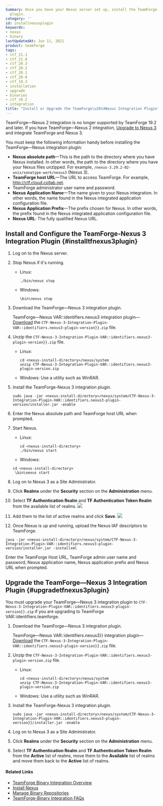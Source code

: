 ```yaml
---
Summary: Once you have your Nexus server set up, install the TeamForge-Nexus integration
  plugin.
category: ''
id: installnexusplugin
keywords:
- nexus
- binary
lastUpdatedAt: Jun 11, 2021
product: teamforge
tags:
- ctf_21.1
- ctf_21.0
- ctf_20.3
- ctf_20.2
- ctf_20.1
- ctf_20.0
- ctf_19.3
- installation
- upgrade
- binaries
- ctf_19.2
- integration
title: "Install or Upgrade the TeamForge\u2014Nexus Integration Plugin"
---
```



TeamForge—Nexus 2 integration is no longer supported by TeamForge 19.2 and later. If you have TeamForge—Nexus 2 integration, [Upgrade to Nexus 3](../IntegrationPages/installnexus#upgradenexus2to3) and integrate TeamForge and Nexus 3.

You must keep the following information handy before installing the TeamForge—Nexus integration plugin:
* **Nexus absolute path**—This is the path to the directory where you have Nexus installed. In other words, the path to the directory where you have your Nexus files unzipped. For example, `/nexus-3.29.2-02-unix/sonatype-work/nexus3` (Nexus 3).
* **TeamForge host URL**—The URL to access TeamForge. For example, http://ctf.cloud.collab.net.
* TeamForge administrator user name and password.
* **Nexus Application Name**—The name given to your Nexus integration. In other words, the name found in the Nexus integrated application configuration file.
* **Nexus Application Prefix**—The prefix chosen for Nexus. In other words, the prefix found in the Nexus integrated application configuration file.
* **Nexus URL**: The fully qualified Nexus URL.

## Install and Configure the TeamForge-Nexus 3 Integration Plugin {#installtfnexus3plugin}

1. Log on to the Nexus server.
2. Stop Nexus if it's running.
   * Linux:
     ```linux
     ./bin/nexus stop
     ````
   * Windows:
     ```msdos
     \bin\nexus stop
     ```
3. Download the TeamForge—Nexus 3 integration plugin. 

   <!-- https://forge.collab.net/sf/go/artf415661#15 -->
   TeamForge—Nexus VAR::identifiers.nexus3 integration plugin—[Download](https://mvn.collab.net/nexus/content/repositories/binaries-integration/com/collabnet/CTF-Nexus-3-Integration-Plugin/VAR::identifiers.nexus3-plugin-version/CTF-Nexus-3-Integration-Plugin-VAR::identifiers.nexus3-plugin-version.zip) the `CTF-Nexus-3-Integration-Plugin-VAR::identifiers.nexus3-plugin-version}}.zip` file.   

4. Unzip the `CTF-Nexus-3-Integration-Plugin-VAR::identifiers.nexus3-plugin-version}}.zip` file.
   * Linux:
     ```linux
     cd <nexus-install-directory>/nexus/system
     unzip CTF-Nexus-3-Integration-Plugin-VAR::identifiers.nexus3-plugin-version.zip
     ````
   * Windows: Use a utility such as WinRAR.
5. Install the TeamForge-Nexus 3 integration plugin.
   ```shell
   sudo java -jar <nexus-install-directory>/nexus/system/CTF-Nexus-3-Integration-Plugin-VAR::identifiers.nexus3-plugin-version/installer.jar -enable
   ````
6. Enter the Nexus absolute path and TeamForge host URL when prompted.
7. Start Nexus.
   * Linux:
     ```linux
     cd <nexus-install-directory>
     ./bin/nexus start
     ````
   * Windows:
   ```msdos
   cd <nexus-install-directory>
    \bin\nexus start
    ````
8. Log on to Nexus 3 as a Site Administrator.
9. Click **Realms** under the **Security** section on the **Administration** menu.
10. Select **TF Authentication Realm** and **TF Authentication Token Realm** from the available list of realms.
    ![](/docs/assets/images/nexus-3-authentication.png)
11. Add them to the list of active realms and click **Save**.
    ![](/docs/assets/images/nexus-3-authentication-2.png)    
12. Once Nexus is up and running, upload the Nexus IAF descriptors to TeamForge.
```shell
java -jar <nexus-install-directory>/nexus/system/CTF-Nexus-3-Integration-Plugin-VAR::identifiers.nexus3-plugin-version/installer.jar -installxml
````
   Enter the TeamForge Host URL, TeamForge admin user name and password, Nexus application name, Nexus application prefix and Nexus URL when prompted.

## Upgrade the TeamForge—Nexus 3 Integration Plugin {#upgradetfnexus3plugin}
<!-- Artifact artf394560 : Nexus 3 integration creating custom privileges -->
You must upgrade your TeamForge—Nexus 3 integration plugin to `CTF-Nexus-3-Integration-Plugin-VAR::identifiers.nexus3-plugin-version}}.zip` if you are upgrading to TeamForge VAR::identifiers.teamforge.   

1. Download the TeamForge—Nexus 3 integration plugin.

   TeamForge—Nexus VAR::identifiers.nexus3}} integration plugin—[Download](https://mvn.collab.net/nexus/content/repositories/binaries-integration/com/collabnet/CTF-Nexus-3-Integration-Plugin/VAR::identifiers.nexus3-plugin-version/CTF-Nexus-3-Integration-Plugin-VAR::identifiers.nexus3-plugin-version.zip) the `CTF-Nexus-3-Integration-Plugin-VAR::identifiers.nexus3-plugin-version}}.zip` file.  

2. Unzip the `CTF-Nexus-3-Integration-Plugin-VAR::identifiers.nexus3-plugin-version.zip` file.
   * Linux:
     ```linux
     cd <nexus-install-directory>/nexus/system
     unzip CTF-Nexus-3-Integration-Plugin-VAR::identifiers.nexus3-plugin-version.zip
     ````
   * Windows: Use a utility such as WinRAR.
3. Install the TeamForge-Nexus 3 integration plugin.
   ```shell
   sudo java -jar <nexus-install-directory>/nexus/system/CTF-Nexus-3-Integration-Plugin-VAR::identifiers.nexus3-plugin-version}}/installer.jar -enable
   ````
4. Log on to Nexus 3 as a Site Administrator.
5. Click **Realms** under the **Security** section on the **Administration** menu.
6. Select **TF Authentication Realm** and **TF Authentication Token Realm** from the **Active** list of realms, move them to the **Available** list of realms and move them back to the **Active** list of realms.

#### Related Links

* [TeamForge Binary Integration Overview](../IntegrationPages/managebinaries)
* [Install Nexus](../IntegrationPages/installnexus)
* [Manage Binary Repositories](../IntegrationPages/managebinaryrepos)
* [TeamForge-Binary Integration FAQs](../FAQPages/binaries-faqs)


	
